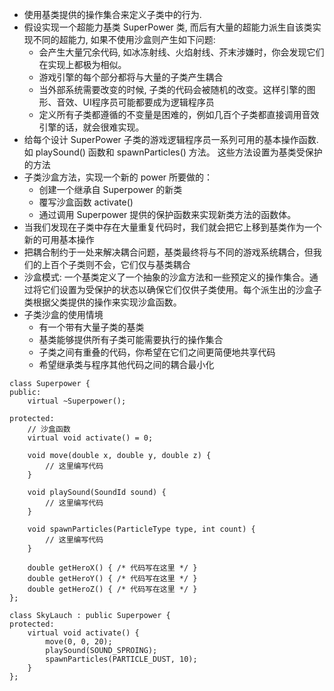 * 使用基类提供的操作集合来定义子类中的行为.
* 假设实现一个超能力基类 SuperPower 类, 而后有大量的超能力派生自该类实现不同的超能力, 如果不使用沙盒则产生如下问题:
    - 会产生大量冗余代码, 如冰冻射线、火焰射线、芥末涉嫌时，你会发现它们在实现上都极为相似。
    - 游戏引擎的每个部分都将与大量的子类产生耦合
    - 当外部系统需要改变的时候, 子类的代码会被随机的改变。这样引擎的图形、音效、UI程序员可能都要成为逻辑程序员
    - 定义所有子类都遵循的不变量是困难的，例如几百个子类都直接调用音效引擎的话，就会很难实现。
* 给每个设计 SuperPower 子类的游戏逻辑程序员一系列可用的基本操作函数. 如 playSound() 函数和 spawnParticles() 方法。 这些方法设置为基类受保护的方法
* 子类沙盒方法，实现一个新的 power 所要做的：
    - 创建一个继承自 Superpower 的新类
    - 覆写沙盒函数 activate()
    - 通过调用 Superpower 提供的保护函数来实现新类方法的函数体。
* 当我们发现在子类中存在大量重复代码时，我们就会把它上移到基类作为一个新的可用基本操作
* 把耦合制约于一处来解决耦合问题，基类最终将与不同的游戏系统耦合，但我们的上百个子类则不会，它们仅与基类耦合
* 沙盒模式: 一个基类定义了一个抽象的沙盒方法和一些预定义的操作集合。通过将它们设置为受保护的状态以确保它们仅供子类使用。每个派生出的沙盒子类根据父类提供的操作来实现沙盒函数。
* 子类沙盒的使用情境
    - 有一个带有大量子类的基类
    - 基类能够提供所有子类可能需要执行的操作集合
    - 子类之间有重叠的代码，你希望在它们之间更简便地共享代码
    - 希望继承类与程序其他代码之间的耦合最小化
```
class Superpower {
public:
    virtual ~Superpower();

protected:
    // 沙盒函数
    virtual void activate() = 0;

    void move(double x, double y, double z) {
        // 这里编写代码
    }

    void playSound(SoundId sound) {
        // 这里编写代码
    }

    void spawnParticles(ParticleType type, int count) {
        // 这里编写代码
    }

    double getHeroX() { /* 代码写在这里 */ }
    double getHeroY() { /* 代码写在这里 */ }
    double getHeroZ() { /* 代码写在这里 */ }
};

class SkyLauch : public Superpower {
protected:
    virtual void activate() {
        move(0, 0, 20);
        playSound(SOUND_SPROING);
        spawnParticles(PARTICLE_DUST, 10);
    }
};
```
